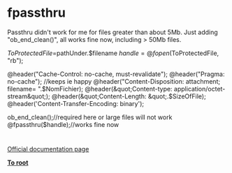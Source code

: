 # fpassthru





Passthru didn&apos;t work for me for files greater than about 5Mb. Just adding &quot;ob_end_clean()&quot;, all works fine now, including &gt; 50Mb files.

$ToProtectedFile=$pathUnder.$filename
$handle = @fopen($ToProtectedFile, &quot;rb&quot;);

@header(&quot;Cache-Control: no-cache, must-revalidate&quot;); 
@header(&quot;Pragma: no-cache&quot;); //keeps ie happy
@header(&quot;Content-Disposition: attachment; filename= &quot;.$NomFichier);
@header(&quot;Content-type: application/octet-stream&quot;);
@header(&quot;Content-Length: &quot;.$SizeOfFile);
@header(&apos;Content-Transfer-Encoding: binary&apos;);

ob_end_clean();//required here or large files will not work
@fpassthru($handle);//works fine now

  

#

[Official documentation page](https://www.php.net/manual/en/function.fpassthru.php)

**[To root](/README.md)**